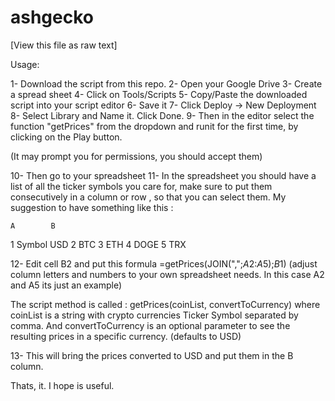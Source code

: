 # ashgecko
[View this file as raw text]

Usage:

1- Download the script from this repo.
2- Open your Google Drive
3- Create a spread sheet
4- Click on Tools/Scripts
5- Copy/Paste the downloaded script into your script editor
6- Save it
7- Click Deploy -> New Deployment
8- Select Library and Name it. Click Done.
9- Then in the editor select the function "getPrices" from the dropdown 
and runit for the first time, by clicking on the Play button. 

(It may prompt you for permissions, you should accept them)

10- Then go to your spreadsheet
11- In the spreadsheet you should have a list of all the ticker symbols you care for,
make sure to put them consecutively in a column or row , so that you can select them.
My suggestion to have something like this  :

    A        B
1   Symbol  USD
2   BTC
3   ETH
4   DOGE
5   TRX

12- Edit cell B2 and put this formula =getPrices(JOIN(",";$A$2:$A$5);$B$1)
(adjust column letters and numbers to your own spreadsheet needs. In this case A2 and A5 its just an example)

The script method is called :   getPrices(coinList, convertToCurrency)
where coinList is a string with crypto currencies Ticker Symbol separated by comma.
And convertToCurrency is an optional parameter to see the resulting prices in a specific
currency. (defaults to USD)

13- This will bring the prices converted to USD and put them in the B column.


Thats, it.
I hope is useful.

